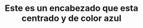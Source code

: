 <DOCTYPE html>
<html>

<head>
     <title>Mi pagina con estilo</title>
</head>
<body>
<h1 style="color;text-align:center">Este es
un encabezado que esta centrado y de color azul</h1>
<p style="color:green;>este es un parrafo en color verde</p>
</body>
</html>
